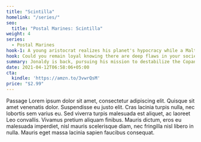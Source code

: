 ```yaml
---
title: "Scintilla"
homelink: "/series/"
seo:
  title: "Postal Marines: Scintilla"
weight: 4
series:
  - Postal Marines
hook-1: A young aristocrat realizes his planet's hypocracy while a Maltuseblan agent tries to turn him to the Core.
hook: Could you remain loyal knowing there are deep flaws in your society? Jonaldy helps Aristocrat Mondennio choose between the Clinate and the Core.
summary: Jonaldy is back, pursuing his mission to destabilize the Copan planetary government. Mondennio Rowenzal is his latest target. While Jonaldy pushes the young aristocrat to the edge, Mondennio finds support with new compatriots and the enigmatic Janhas Klocards. With the fate of his planet at stake, can Mondennio overcome Jonaldy's efforts? Or will he become a pawn for the Imperium?
date: 2021-04-12T06:58:06+05:00
cta:
  kindle: 'https://amzn.to/3vwrQsM'
price: "$2.99"
---
```


Passage Lorem ipsum dolor sit amet, consectetur adipiscing elit. Quisque sit amet venenatis dolor. Suspendisse eu justo elit.
Cras lacinia turpis nulla, nec lobortis sem varius eu. Sed viverra turpis malesuada est aliquet, ac laoreet Leo
convallis. Vivamus pretium aliquam finibus. Mauris dictum, eros eu malesuada imperdiet, nisl mauris scelerisque diam,
nec fringilla nisl libero in nulla. Mauris eget massa lacinia sapien faucibus consequat.
